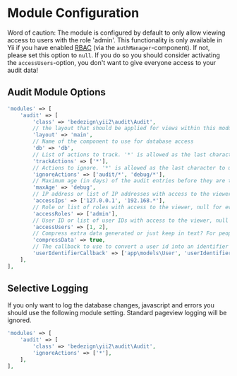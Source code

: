 # Module Configuration

Word of caution: The module is configured by default to only allow viewing access to users with the role 'admin'. This functionality is only available in Yii if you have enabled [RBAC](http://www.yiiframework.com/doc-2.0/guide-security-authorization.html#role-based-access-control-rbac) (via the `authManager`-component). If not, please set this option to `null`. If you do so you should consider activating the `accessUsers`-option, you don't want to give everyone access to your audit data!


## Audit Module Options

```php
'modules' => [
    'audit' => [
        'class' => 'bedezign\yii2\audit\Audit',
        // the layout that should be applied for views within this module
        'layout' => 'main',
        // Name of the component to use for database access
        'db' => 'db', 
        // List of actions to track. '*' is allowed as the last character to use as wildcard
        'trackActions' => ['*'], 
        // Actions to ignore. '*' is allowed as the last character to use as wildcard (eg 'debug/*')
        'ignoreActions' => ['audit/*', 'debug/*'],
        // Maximum age (in days) of the audit entries before they are truncated
        'maxAge' => 'debug',
        // IP address or list of IP addresses with access to the viewer, null for everyone (if the IP matches)
        'accessIps' => ['127.0.0.1', '192.168.*'], 
        // Role or list of roles with access to the viewer, null for everyone (if the user matches)
        'accessRoles' => ['admin'],
        // User ID or list of user IDs with access to the viewer, null for everyone (if the role matches)
        'accessUsers' => [1, 2],
        // Compress extra data generated or just keep in text? For people who don't like binary data in the DB
        'compressData' => true,
        // The callback to use to convert a user id into an identifier (username, email, ...). Can also be html.
        'userIdentifierCallback' => ['app\models\User', 'userIdentifierCallback'],
    ],
],
```

## Selective Logging

If you only want to log the database changes, javascript and errors you should use the following module setting. Standard pageview logging will be ignored.

```php
'modules' => [
    'audit' => [
        'class' => 'bedezign\yii2\audit\Audit',
        'ignoreActions' => ['*'],
    ],
],
```
